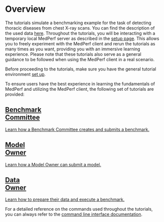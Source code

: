 # Overview

The tutorials simulate a benchmarking example for the task of detecting thoracic diseases from chest X-ray scans. You can find the description of the used data [here](https://www.nih.gov/news-events/news-releases/nih-clinical-center-provides-one-largest-publicly-available-chest-x-ray-datasets-scientific-community). Throughout the tutorials, you will be interacting with a temporary local MedPerf server as described in the [setup page](setup.md). This allows you to freely experiment with the MedPerf client and rerun the tutorials as many times as you want, providing you with an immersive learning experience. Please note that these tutorials also serve as a general guidance to be followed when using the MedPerf client in a real scenario.

Before proceeding to the tutorials, make sure you have the general tutorial environment [set up](setup.md).

To ensure users have the best experience in learning the fundamentals of MedPerf and utilizing the MedPerf client, the following set of tutorials are provided:

<div class="tutorial_card_container">
  <a href="../benchmark_owner_demo" class="tutorial_card">
    <h2>Benchmark <br>Committee</h2>
    <p>Learn how a Benchmark Committee creates and submits a benchmark.</p>
  </a>

  <a href="../model_owner_demo" class="tutorial_card">
    <h2>Model <br>Owner</h2>
    <p>Learn how a Model Owner can submit a model.</p>
  </a>

  <a href="../data_owner_demo" class="tutorial_card">
    <h2>Data <br>Owner</h2>
    <p>Learn how to prepare their data and execute a benchmark.</p>
  </a>
</div>

For a detailed reference on the commands used throughout the tutorials, you can always refer to the [command line interface documentation](../cli_reference.md).

